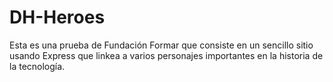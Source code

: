 # DH-Heroes
Esta es una prueba de Fundación Formar que consiste en un sencillo sitio usando Express que linkea a varios personajes importantes en la historia de la tecnología.
